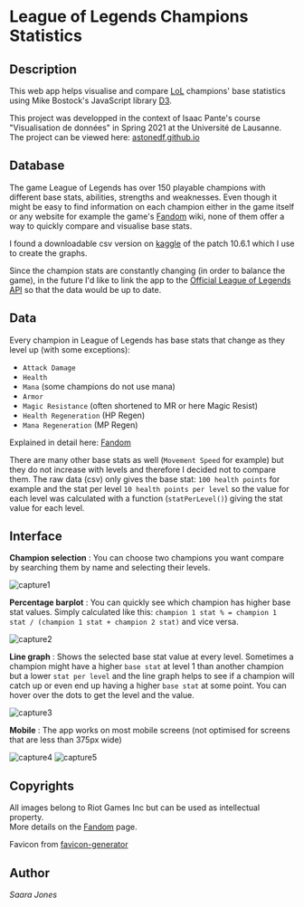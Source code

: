 # League of Legends Champions Statistics

## Description
This web app helps visualise and compare [LoL](https://euw.leagueoflegends.com/en-gb/) champions' base statistics using Mike Bostock's JavaScript library [D3](https://d3js.org/).

This project was developped in the context of Isaac Pante's course "Visualisation de données" in Spring 2021 at the Université de Lausanne. The project can be viewed here: [astonedf.github.io](https://astonedf.github.io/)

## Database

The game League of Legends has over 150 playable champions with different base stats, abilities, strengths and weaknesses. Even though it might be easy to find information on each champion either in the game itself or any website for example the game's [Fandom](https://leagueoflegends.fandom.com/wiki/List_of_champions/Base_statistics) wiki, none of them offer a way to quickly compare and visualise base stats.

I found a downloadable csv version on [kaggle](https://www.kaggle.com/gyejr95/league-of-legendslol-champion-and-item-2020?select=riot_champion.csv) of the patch 10.6.1 which I use to create the graphs.

Since the champion stats are constantly changing (in order to balance the game), in the future I'd like to link the app to the [Official League of Legends API](https://developer.riotgames.com/docs/lol#_getting-started) so that the data would be up to date.

## Data

Every champion in League of Legends has base stats that change as they level up (with some exceptions):

- `Attack Damage`
- `Health`
- `Mana` (some champions do not use mana)
- `Armor`
- `Magic Resistance` (often shortened to MR or here Magic Resist)
- `Health Regeneration` (HP Regen)
- `Mana Regeneration` (MP Regen)

Explained in detail here: [Fandom](https://leagueoflegends.fandom.com/wiki/Champion_statistic)

There are many other base stats as well (`Movement Speed` for example) but they do not increase with levels and therefore I decided not to compare them. 
The raw data (csv) only gives the base stat: `100 health points` for example and the stat per level `10 health points per level` so the value for each level was calculated with a function (`statPerLevel()`) giving the stat value for each level.

## Interface

**Champion selection** : You can choose two champions you want compare by searching them by name and selecting their levels.

![capture1](/img/champions.png)

**Percentage barplot** : You can quickly see which champion has higher base stat values. Simply calculated like this: `champion 1 stat % = champion 1 stat / (champion 1 stat + champion 2 stat)` and vice versa.

![capture2](/img/barplot.png)

**Line graph** : Shows the selected base stat value at every level. Sometimes a champion might have a higher `base stat` at level 1 than another champion but a lower `stat per level` and the line graph helps to see if a champion will catch up or even end up having a higher `base stat` at some point. You can hover over the dots to get the level and the value.

![capture3](/img/lineGraph2.png)

**Mobile** : The app works on most mobile screens (not optimised for screens that are less than 375px wide)

![capture4](img/phone1.png)
![capture5](img/phone2.png)

## Copyrights

All images belong to Riot Games Inc but can be used as intellectual property.\
More details on the [Fandom](https://leagueoflegends.fandom.com/wiki/Category:Images_copyrighted_to_Riot_Games) page.

Favicon from [favicon-generator](https://www.favicon-generator.org/search/DARK_BLUE/Squares)

## Author

_Saara Jones_